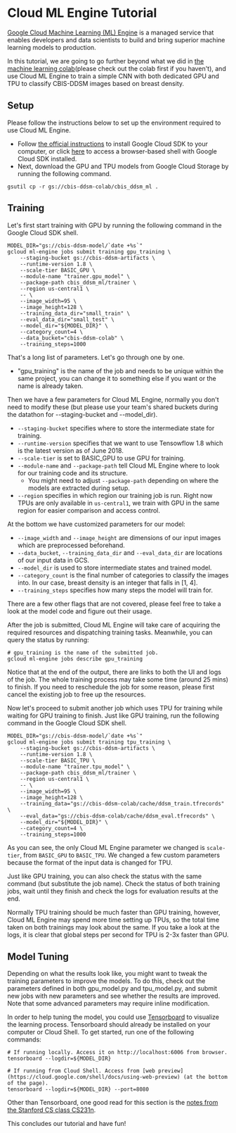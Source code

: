 # Cloud ML Engine Tutorial

[Google Cloud Machine Learning (ML) Engine](https://cloud.google.com/ml-engine/) is a managed service that enables developers and data scientists to build and bring superior machine learning models to production.

In this tutorial, we are going to go further beyond what we did in [the machine learning colab](ddsm_ml_tutorial.ipynb)(please check out the colab first if you haven't), and use Cloud ML Engine to train a simple CNN with both dedicated GPU and TPU to classify CBIS-DDSM images based on breast density.

## Setup

Please follow the instructions below to set up the environment required to use Cloud ML Engine.

* Follow [the official instructions](https://cloud.google.com/sdk/install) to install Google Cloud SDK to your computer, or click [here](https://console.cloud.google.com/home/dashboard?cloudshell=true) to access a browser-based shell with Google Cloud SDK installed.
* Next, download the GPU and TPU models from Google Cloud Storage by running the following command.

```shell
gsutil cp -r gs://cbis-ddsm-colab/cbis_ddsm_ml .
```

## Training

Let's first start training with GPU by running the following command in the Google Cloud SDK shell.

```shell
MODEL_DIR="gs://cbis-ddsm-model/`date +%s`"
gcloud ml-engine jobs submit training gpu_training \
    --staging-bucket gs://cbis-ddsm-artifacts \
    --runtime-version 1.8 \
    --scale-tier BASIC_GPU \
    --module-name "trainer.gpu_model" \
    --package-path cbis_ddsm_ml/trainer \
    --region us-central1 \
    -- \
    --image_width=95 \
    --image_height=128 \
    --training_data_dir="small_train" \
    --eval_data_dir="small_test" \
    --model_dir="${MODEL_DIR}" \
    --category_count=4 \
    --data_bucket="cbis-ddsm-colab" \
    --training_steps=1000
```

That's a long list of parameters. Let's go through one by one.

* "gpu_training" is the name of the job and needs to be unique within the same project, you can change it to something else if you want or the name is already taken.

Then we have a few parameters for Cloud ML Engine, normally you don't need to modify these (but please use your team's shared buckets during the datathon for --staging-bucket and --model_dir).

* `--staging-bucket` specifies where to store the intermediate state for training.
* `--runtime-version` specifies that we want to use Tensowflow 1.8 which is the latest version as of June 2018.
* `--scale-tier` is set to BASIC_GPU to use GPU for training.
* `--module-name` and `--package-path` tell Cloud ML Engine where to look for our training code and its structure.
  * You might need to adjust `--package-path` depending on where the models are extracted during setup.
* `--region` specifies in which region our training job is run. Right now TPUs are only available in `us-central1`, we train with GPU in the same region for easier comparison and access control.

At the bottom we have customized parameters for our model:

* `--image_width` and `--image_height` are dimensions of our input images which are preprocessed beforehand.
* `--data_bucket`, `--training_data_dir` and `--eval_data_dir` are locations of our input data in GCS.
* `--model_dir` is used to store intermediate states and trained model.
* `--category_count` is the final number of categories to classify the images into. In our case, breast density is an integer that falls in [1, 4].
* `--training_steps` specifies how many steps the model will train for.

There are a few other flags that are not covered, please feel free to take a look at the model code and figure out their usage.

After the job is submitted, Cloud ML Engine will take care of acquiring the required resources and dispatching training tasks. Meanwhile, you can query the status by running:

```shell
# gpu_training is the name of the submitted job.
gcloud ml-engine jobs describe gpu_training
```

Notice that at the end of the output, there are links to both the UI and logs of the job. The whole training process may take some time (around 25 mins) to finish. If you need to reschedule the job for some reason, please first cancel the existing job to free up the resources.

Now let's proceed to submit another job which uses TPU for training while waiting for GPU training to finish. Just like GPU training, run the following command in the Google Cloud SDK shell.

```shell
MODEL_DIR="gs://cbis-ddsm-model/`date +%s`"
gcloud ml-engine jobs submit training tpu_training \
    --staging-bucket gs://cbis-ddsm-artifacts \
    --runtime-version 1.8 \
    --scale-tier BASIC_TPU \
    --module-name "trainer.tpu_model" \
    --package-path cbis_ddsm_ml/trainer \
    --region us-central1 \
    -- \
    --image_width=95 \
    --image_height=128 \
    --training_data="gs://cbis-ddsm-colab/cache/ddsm_train.tfrecords" \
    --eval_data="gs://cbis-ddsm-colab/cache/ddsm_eval.tfrecords" \
    --model_dir="${MODEL_DIR}" \
    --category_count=4 \
    --training_steps=1000
```

As you can see, the only Cloud ML Engine parameter we changed is `scale-tier`, from `BASIC_GPU` to `BASIC_TPU`. We changed a few custom parameters because the format of the input data is changed for TPU.

Just like GPU training, you can also check the status with the same command (but substitute the job name). Check the status of both training jobs, wait until they finish and check the logs for evaluation results at the end.

Normally TPU training should be much faster than GPU training, however, Cloud ML Engine may spend more time setting up TPUs, so the total time taken on both trainings may look about the same. If you take a look at the logs, it is clear that global steps per second for TPU is 2-3x faster than GPU.

## Model Tuning

Depending on what the results look like, you might want to tweak the training parameters to improve the models. To do this, check out the parameters defined in both gpu_model.py and tpu_model.py, and submit new jobs with new parameters and see whether the results are improved. Note that some advanced parameters may require inline modification.

In order to help tuning the model, you could use [Tensorboard](https://www.tensorflow.org/programmers_guide/summaries_and_tensorboard) to visualize the learning process. Tensorboard should already be installed on your computer or Cloud Shell. To get started, run one of the following commands:

```shell
# If running locally. Access it on http://localhost:6006 from browser.
tensorboard --logdir=${MODEL_DIR}

# If running from Cloud Shell. Access from [web preview](https://cloud.google.com/shell/docs/using-web-preview) (at the bottom of the page).
tensorboard --logdir=${MODEL_DIR} --port=8080
```

Other than Tensorboard, one good read for this section is the [notes from the Stanford CS class CS231n](http://cs231n.github.io/neural-networks-3/).

This concludes our tutorial and have fun!
